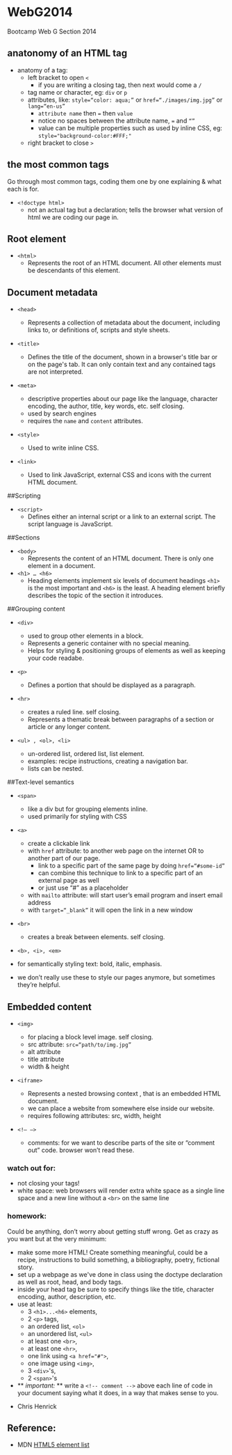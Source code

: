 WebG2014
========

Bootcamp Web G Section 2014


## anatonomy of an HTML tag

- anatomy of a tag: 
  - left bracket to open `<`
    - if you are writing a closing tag, then next would come a `/`
  - tag name or character, eg: `div` or `p`
  - attributes, like: `style=“color: aqua;”` or `href=“./images/img.jpg”` or `lang=“en-us”`
    - `attribute name` then `=` then `value`
    - notice no spaces between the attribute name, `=` and `“”`
    - value can be multiple properties such as used by inline CSS, eg: `style="background-color:#FFF;"`	
  - right bracket to close `>`

## the most common tags

Go through most common tags, coding them one by one explaining & what each is for.

  - `<!doctype html>`
    - not an actual tag but a declaration; tells the browser what version of html we are coding our page in. 

## Root element
  - `<html>`
    - Represents the root of an HTML document. All other elements must be descendants of this element.

## Document metadata
  - `<head>`
    - Represents a collection of metadata about the document, including links to, or definitions of, scripts and style sheets.

  - `<title>`
    - Defines the title of the document, shown in a browser's title bar or on the page's tab. It can only contain text and any contained tags are not interpreted.

  - `<meta>`
    - descriptive properties about our page like the language, character encoding, the author, title, key words, etc. self closing.
    - used by search engines
    - requires the `name` and `content` attributes.

  - `<style>`
    - Used to write inline CSS.

  - `<link>`
    - Used to link JavaScript, external CSS  and icons with the current HTML document.

 ##Scripting   
  - `<script>`
    - Defines either an internal script or a link to an external script. The script language is JavaScript.

 ##Sections
  - `<body>`
    - Represents the content of an HTML document. There is only one <body> element in a document.
  - `<h1> … <h6>`
    - Heading elements implement six levels of document headings `<h1>` is the most important and `<h6>` is the least. A heading element briefly describes the topic of the section it introduces.

  ##Grouping content  
  - `<div>`
    - used to group other elements in a block.
    - Represents a generic container with no special meaning.
    - Helps for styling & positioning groups of elements as well as keeping your code readabe.

  - `<p>`
    - Defines a portion that should be displayed as a paragraph.

  - `<hr>`
    - creates a ruled line. self closing. 
    - Represents a thematic break between paragraphs of a section or article or any longer content.

  - `<ul> , <ol>, <li>`
    - un-ordered list, ordered list, list element.
    - examples: recipe instructions, creating a navigation bar.
    - lists can be nested.

##Text-level semantics
  - `<span>`
    - like a div but for grouping elements inline.
    - used primarily for styling with CSS 

  - `<a>`
    - create a clickable link 
    - with `href` attribute: to another web page on the internet OR to another part of our page.
      - link to a specific part of the same page by doing `href=“#some-id”`
      - can combine this technique to link to a specific part of an external page as well
      - or just use “#” as a placeholder
    - with `mailto` attribute: will start user’s email program and insert email address
    - with `target=“_blank”` it will open the link in a new window

  - `<br>`
    - creates a break between elements. self closing.
 
  - `<b>, <i>, <em>`
   - for semantically styling text: bold, italic, emphasis.
   - we don’t really use these to style our pages anymore, but sometimes they’re helpful.

## Embedded content
  - `<img>`
    - for placing a block level image. self closing.
    - src attribute: `src=“path/to/img.jpg”`
    - alt attribute
    - title attribute
    - width & height

  - `<iframe>`
  	- Represents a nested browsing context , that is an embedded HTML document.
    - we can place a website from somewhere else inside our website.
    - requires following attributes: src, width, height

  - `<!— —>`
    - comments: for we want to describe parts of the site or “comment out” code. browser won’t read these.

### watch out for:
- not closing your tags!
- white space: web browsers will render extra white space as a single line space and a new line without a `<br>` on the same line  


### homework: 

Could be anything, don’t worry about getting stuff wrong. Get as crazy as you want but at the very minimum:

- make some more HTML! Create something meaningful, could be a recipe, instructions to build something, a bibliography, poetry, fictional story.
- set up a webpage as we've done in class using the doctype declaration as well as root, head, and body tags.
- inside your head tag be sure to specify things like the title, character encoding, author, description, etc.
- use at least:
  - 3 `<h1>...<h6>` elements, 
  - 2 `<p>` tags, 
  - an ordered list, `<ol>` 
  - an unordered list, `<ul>`
  - at least one `<br>`, 
  - at least one `<hr>`, 
  - one link using `<a href="#">`, 
  - one image using `<img>`, 
  - 3 `<div>`'s, 
  - 2 `<span>`'s
- ** _important:_ ** write a `<!-- comment -->` above each line of code in your document saying what it does, in a way that makes sense to you.

* Chris Henrick

## Reference:
- MDN [HTML5 element list](https://developer.mozilla.org/en-US/docs/Web/Guide/HTML/HTML5/HTML5_element_list)